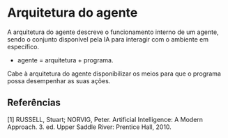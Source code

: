 # Arquitetura do agente

A arquitetura do agente descreve o funcionamento interno de um agente, sendo o conjunto disponível pela IA para interagir com o ambiente em específico. 

- agente = arquitetura + programa.

Cabe à arquitetura do agente disponibilizar os meios para que o programa possa desempenhar as suas ações.

## Referências

[1] RUSSELL, Stuart; NORVIG, Peter. Artificial Intelligence: A Modern Approach. 3. ed. Upper Saddle River:  Prentice Hall, 2010. 